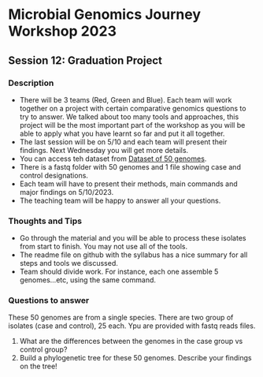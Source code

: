 # Microbial Genomics Journey Workshop 2023
## Session 12: Graduation Project
### Description
* There will be 3 teams (Red, Green and Blue). Each team will work together on a project with certain comparative genomics questions to try to answer. We talked about too many tools and approaches, this project will be the most important part of the workshop as you will be able to apply what you have learnt so far and put it all together.
* The last session will be on 5/10 and each team will present their findings. Next Wednesday you will get more details.
* You can access teh dataset from [Dataset of 50 genomes](https://www.dropbox.com/scl/fo/j8fajbwm5cwfy14l9nasc/h?dl=0&rlkey=531bwej0dxzxoq2k04kllthi9).
* There is a fastq folder with 50 genomes and 1 file showing case and control designations.
* Each team will have to present their methods, main commands and major findings on 5/10/2023.
* The teaching team will be happy to answer all your questions.

### Thoughts and Tips
* Go through the material and you will be able to process these isolates from start to finish. You may not use all of the tools.
* The readme file on github with the syllabus has a nice summary for all steps and tools we discussed.
* Team should divide work. For instance, each one assemble 5 genomes...etc, using the same command.

### Questions to answer
These 50 genomes are from a single species. There are two group of isolates (case and control), 25 each. Ypu are provided with fastq reads files.
1. What are the differences between the genomes in the case group vs control group?
2. Build a phylogenetic tree for these 50 genomes. Describe your findings on the tree!
